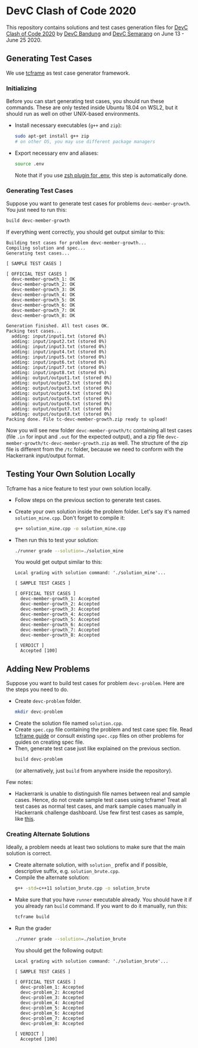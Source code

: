 # DevC Clash of Code 2020

This repository contains solutions and test cases generation files for [DevC Clash of Code 2020](https://devcbandung.github.io/clashofcode) by [DevC Bandung](https://www.facebook.com/groups/DevCBandung) and [DevC Semarang](https://www.facebook.com/groups/DevCSemarang) on June 13 - June 25 2020.

## Generating Test Cases

We use [tcframe](https://tcframe.toki.id/) as test case generator framework.

### Initializing

Before you can start generating test cases, you should run these commands. These are only tested inside Ubuntu 18.04 on WSL2, but it should run as well on other UNIX-based environments.

- Install necessary executables (`g++` and `zip`):
    ```bash
    sudo apt-get install g++ zip
    # on other OS, you may use different package managers
    ```
- Export necessary env and aliases:
    ```bash
    source .env
    ```
    Note that if you use [zsh plugin for .env](https://github.com/johnhamelink/env-zsh), this step is automatically done.

### Generating Test Cases

Suppose you want to generate test cases for problems `devc-member-growth`. You just need to run this:

```bash
build devc-member-growth
```

If everything went correctly, you should get output similar to this:

```
Building test cases for problem devc-member-growth...
Compiling solution and spec...
Generating test cases...

[ SAMPLE TEST CASES ]

[ OFFICIAL TEST CASES ]
  devc-member-growth_1: OK
  devc-member-growth_2: OK
  devc-member-growth_3: OK
  devc-member-growth_4: OK
  devc-member-growth_5: OK
  devc-member-growth_6: OK
  devc-member-growth_7: OK
  devc-member-growth_8: OK

Generation finished. All test cases OK.
Packing test cases...
  adding: input/input1.txt (stored 0%)
  adding: input/input2.txt (stored 0%)
  adding: input/input3.txt (stored 0%)
  adding: input/input4.txt (stored 0%)
  adding: input/input5.txt (stored 0%)
  adding: input/input6.txt (stored 0%)
  adding: input/input7.txt (stored 0%)
  adding: input/input8.txt (stored 0%)
  adding: output/output1.txt (stored 0%)
  adding: output/output2.txt (stored 0%)
  adding: output/output3.txt (stored 0%)
  adding: output/output4.txt (stored 0%)
  adding: output/output5.txt (stored 0%)
  adding: output/output6.txt (stored 0%)
  adding: output/output7.txt (stored 0%)
  adding: output/output8.txt (stored 0%)
Packing done. File tc-devc-member-growth.zip ready to upload!
```

Now you will see new folder `devc-member-growth/tc` containing all test cases (file `.in` for input and `.out` for the expected output), and a zip file `devc-member-growth/tc-devc-member-growth.zip` as well. The structure of the zip file is different from the `/tc` folder, because we need to conform with the Hackerrank input/output format.

## Testing Your Own Solution Locally

Tcframe has a nice feature to test your own solution locally.

- Follow steps on the previous section to generate test cases.
- Create your own solution inside the problem folder. Let's say it's named `solution_mine.cpp`. Don't forget to compile it:
    ```bash
    g++ solution_mine.cpp -o solution_mine.cpp
    ```
- Then run this to test your solution:
    ```bash
    ./runner grade --solution=./solution_mine
    ```

    You would get output similar to this:
    ```
    Local grading with solution command: './solution_mine'...

    [ SAMPLE TEST CASES ]

    [ OFFICIAL TEST CASES ]
      devc-member-growth_1: Accepted
      devc-member-growth_2: Accepted
      devc-member-growth_3: Accepted
      devc-member-growth_4: Accepted
      devc-member-growth_5: Accepted
      devc-member-growth_6: Accepted
      devc-member-growth_7: Accepted
      devc-member-growth_8: Accepted

    [ VERDICT ]
      Accepted [100]
    ```

## Adding New Problems

Suppose you want to build test cases for problem `devc-problem`. Here are the steps you need to do.

- Create `devc-problem` folder.
    ```bash
    mkdir devc-problem
    ```
- Create the solution file named `solution.cpp`.
- Create `spec.cpp` file containing the problem and test case spec file. Read [tcframe guide](https://tcframe.toki.id/en/stable/getting-started/getting-started.html#writing-spec-file) or consult existing `spec.cpp` files on other problems for guides on creating spec file.
- Then, generate test case just like explained on the previous section.
    ```bash
    build devc-problem
    ```
    (or alternatively, just `build` from anywhere inside the repository).

Few notes:
- Hackerrank is unable to distinguish file names between real and sample cases. Hence, do not create sample test cases using tcframe! Treat all test cases as normal test cases, and mark sample cases manually in Hackerrank challenge dashboard. Use few first test cases as sample, like [this](https://github.com/devcbandung/devc-clash-of-code-2020/blob/master/devc-member-growth/spec.cpp#L31-L33).

### Creating Alternate Solutions

Ideally, a problem needs at least two solutions to make sure that the main solution is correct.

- Create alternate solution, with `solution_` prefix and if possible, descriptive suffix, e.g. `solution_brute.cpp`.
- Compile the alternate solution:
    ```bash
    g++ -std=c++11 solution_brute.cpp -o solution_brute
    ```
- Make sure that you have `runner` executable already. You should have it if you already ran `build` command. If you want to do it manually, run this:
    ```bash
    tcframe build
    ```
- Run the grader
    ```bash
    ./runner grade --solution=./solution_brute
    ```
    You should get the following output:
    ```
    Local grading with solution command: './solution_brute'...

    [ SAMPLE TEST CASES ]

    [ OFFICIAL TEST CASES ]
      devc-problem_1: Accepted
      devc-problem_2: Accepted
      devc-problem_3: Accepted
      devc-problem_4: Accepted
      devc-problem_5: Accepted
      devc-problem_6: Accepted
      devc-problem_7: Accepted
      devc-problem_8: Accepted

    [ VERDICT ]
      Accepted [100]
    ```
